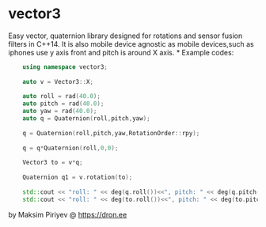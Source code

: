 # vector3
Easy vector, quaternion library designed for rotations and sensor fusion filters in C++14.
It is also mobile device agnostic as mobile devices,such as iphones use y axis front and pitch is around X axis.
*
Example codes:
```c++
    using namespace vector3;
    
    auto v = Vector3::X;
    
    auto roll = rad(40.0);
    auto pitch = rad(40.0);
    auto yaw = rad(40.0);
    auto q = Quaternion(roll,pitch,yaw);
    
    q = Quaternion(roll,pitch,yaw,RotationOrder::rpy);
    
    q = q*Quaternion(roll,0,0);
    
    Vector3 to = v*q;
    
    Quaternion q1 = v.rotation(to);
    
    std::cout << "roll: " << deg(q.roll())<<", pitch: " << deg(q.pitch()) << ", yaw: " << deg(q.yaw()) << endl;
    std::cout << "roll: " << deg(to.roll())<<", pitch: " << deg(to.pitch()) << ", yaw: " << deg(to.yaw()) << endl;
```

by Maksim Piriyev @ https://dron.ee
